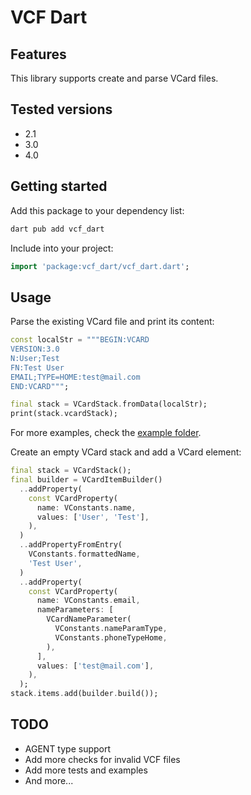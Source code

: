 # VCF Dart

## Features

This library supports create and parse VCard files.

## Tested versions

- 2.1
- 3.0
- 4.0

## Getting started

Add this package to your dependency list:

```bash
dart pub add vcf_dart
```

Include into your project:

```dart
import 'package:vcf_dart/vcf_dart.dart';
```

## Usage

Parse the existing VCard file and print its content:

```dart
const localStr = """BEGIN:VCARD
VERSION:3.0
N:User;Test
FN:Test User
EMAIL;TYPE=HOME:test@mail.com
END:VCARD""";

final stack = VCardStack.fromData(localStr);
print(stack.vcardStack);
```

For more examples, check the [example folder](https://github.com/frknkrc44/vcf_dart/tree/main/example).

Create an empty VCard stack and add a VCard element:

```dart
final stack = VCardStack();
final builder = VCardItemBuilder()
  ..addProperty(
    const VCardProperty(
      name: VConstants.name,
      values: ['User', 'Test'],
    ),
  )
  ..addPropertyFromEntry(
    VConstants.formattedName,
    'Test User',
  )
  ..addProperty(
    const VCardProperty(
      name: VConstants.email,
      nameParameters: [
        VCardNameParameter(
          VConstants.nameParamType,
          VConstants.phoneTypeHome,
        ),
      ],
      values: ['test@mail.com'],
    ),
  );
stack.items.add(builder.build());
```

## TODO

- AGENT type support
- Add more checks for invalid VCF files
- Add more tests and examples
- And more...
